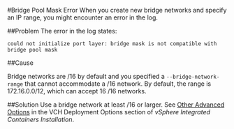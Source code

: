#Bridge Pool Mask Error
When you create new bridge networks and specify an IP range, you might encounter an error in the log.

##Problem
The error in the log states:

	could not initialize port layer: bridge mask is not compatible with bridge pool mask  

##Cause

Bridge networks are /16 by default and you specified a `--bridge-network-range` that cannot accommodate a /16 network. By default, the range is 172.16.0.0/12, which can accept 16 /16 networks.

##Solution
Use a bridge network at least /16 or larger. See [Other Advanced Options](vch_installer_options.md#adv-other) in the VCH Deployment Options section of *vSphere Integrated Containers Installation*.